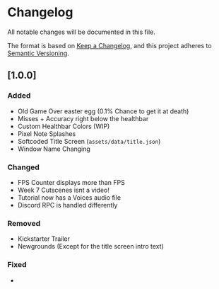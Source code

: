 # Changelog
All notable changes will be documented in this file.

The format is based on [Keep a Changelog](https://keepachangelog.com/en/1.0.0/),
and this project adheres to [Semantic Versioning](https://semver.org/spec/v2.0.0.html).

## [1.0.0]

### Added

- Old Game Over easter egg (0.1% Chance to get it at death)
- Misses + Accuracy right below the healthbar
- Custom Healthbar Colors (WIP)
- Pixel Note Splashes
- Softcoded Title Screen (`assets/data/title.json`)
- Window Name Changing

### Changed

- FPS Counter displays more than FPS
- Week 7 Cutscenes isnt a video!
- Tutorial now has a Voices audio file
- Discord RPC is handled differently

### Removed

- Kickstarter Trailer
- Newgrounds (Except for the title screen intro text)

### Fixed

- 
